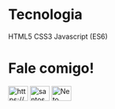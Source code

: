 # Tecnologia
HTML5
CSS3
Javascript (ES6)


# Fale comigo!
<p align="left">
<a href="https://linkedin.com/in/https://www.linkedin.com/in/r2santos/" target="blank"><img align="center" src="https://raw.githubusercontent.com/rahuldkjain/github-profile-readme-generator/master/src/images/icons/Social/linked-in-alt.svg" alt="https://www.linkedin.com/in/r2santos/" height="30" width="40" /></a>
<a href="https://instagram.com/santos.neto_" target="blank"><img align="center" src="https://raw.githubusercontent.com/rahuldkjain/github-profile-readme-generator/master/src/images/icons/Social/instagram.svg" alt="santos.neto_" height="30" width="40" /></a>
<a href="https://discord.gg/Neto Santos/DEV#1419" target="blank"><img align="center" src="https://raw.githubusercontent.com/rahuldkjain/github-profile-readme-generator/master/src/images/icons/Social/discord.svg" alt="Neto Santos/DEV#1419" height="30" width="40" /></a>
</p>
